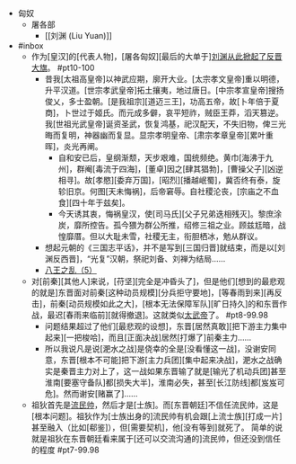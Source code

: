 - 匈奴
    - 屠各部
        - [[刘渊 (Liu Yuan)]]
- #inbox
    - 作为[皇汉]的[代表人物]，[屠各匈奴][最后的大单于][刘渊](((Im7Ev7DQ-)))[从此掀起了反晋大旗](https://www.zhihu.com/question/30274248/answer/47429099)。 #pt10-100
        - 昔我[太祖高皇帝]以神武应期，廓开大业。[太宗孝文皇帝]重以明德，升平汉道。[世宗孝武皇帝]拓土攘夷，地过唐日。[中宗孝宣皇帝]搜扬俊乂，多士盈朝。[是我祖宗][道迈三王]，功高五帝，故[卜年倍于夏商]，卜世过于姬氏。而元成多僻，哀平短祚，贼臣王莽，滔天篡逆。我[世祖光武皇帝]诞资圣武，恢复鸿基，祀汉配天，不失旧物，俾三光晦而复明，神器幽而复显。显宗孝明皇帝、[肃宗孝章皇帝][累叶重晖]，炎光再阐。
            - 自和安已后，皇纲渐颓，天步艰难，国统频绝。黄巾[海沸于九州]，群阉[毒流于四海]，[董卓]因之[肆其猖勃]，[曹操父子][凶逆相寻]。故[孝愍][委弃万国]，[昭烈][播越岷蜀]，冀否终有泰，旋轸旧京。何图[天未悔祸]，后帝窘辱。自社稷沦丧，[宗庙之不血食][四十年于兹矣]。
            - 今天诱其衷，悔祸皇汉，使[司马氏][父子兄弟迭相残灭]。黎庶涂炭，靡所控告。孤今猥为群公所推，绍修三祖之业。顾兹尪暗，战惶靡厝。但以大耻未雪，社稷无主，衔胆栖冰，勉从群议。
        - 想起元朝的《三国志平话》，并不是写到[三国归晋]就结束，而是以[刘渊反西晋]，“光复”汉朝，祭祀刘备、刘禅为结局……
        - [八王之乱（5）](https://www.bilibili.com/video/BV1sy4y1H7CA)
    - 对[前秦][其他人]来说，[苻坚][完全是冲昏头了]，但是他们[想到的最悲观的就是]东晋面对前秦[这种动员规模][分兵拒守要地]，[等春雨到来][再反击]，前秦[动员规模如此之大]，[根本无法保障军队][旷日持久]的和东晋作战，最迟[春雨来临前][就得撤退]。这就类似[太武帝](https://bbs.northdy.com/thread-934003-1-1.html)了。 #pt8-99.98
        - 问题结果超过了他们[最悲观的设想]，东晋[居然真敢][把下游主力集中起来][一把梭哈]，而且[正面决战]居然[打爆了]前秦主力……
        - 所以我说凡是说[淝水之战]是侥幸的全是[没看懂这一战]，没谢安同意，东晋[根本不可能]把下游[主力兵团][集中起来决战]，淝水之战确实是秦晋主力对上了，这一战如果东晋输了就是[输光了机动兵团]甚至淮南[要塞守备队]都[损失大半]，淮南必失，甚至[长江防线]都[岌岌可危]。然而谢安[赌赢了]……
    - 祖狄首先是[流民帅](https://bbs.northdy.com/thread-929604-1-1.html)，然后才是[士族]。而[东晋朝廷]不信任流民帅，这是[根本问题]。祖狄作为[士族出身的]流民帅有机会跟[上流士族][打成一片]甚至融入（比如[郗鉴]），但[需要契机]，他[没有等到]就死了。
简单的说就是祖狄在东晋朝廷看来属于[还可以交流沟通的]流民帅，但还没到信任的程度 #pt7-99.98
